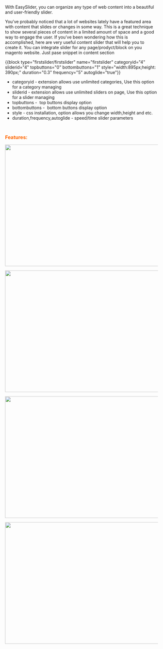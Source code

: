 
<p>With EasySlider, you can organize any type of web content into a beautiful and user-friendly slider.</p>
<p>You&rsquo;ve probably noticed that a lot of websites lately have a featured area with content that slides or changes in some way. This is a great technique to show several pieces of content in a limited amount of space and a good way to engage the user. If you&rsquo;ve been&nbsp;wondering how this is accomplished, here are very useful content slider that will help you to create it.&nbsp;You can integrate slider for any page/prodyct/block on you magento website. Just pase snippet in content section</p>
<p>{{block type="firstslider/firstslider" name="firstslider" categoryid="4" sliderid="4" topbuttons="0" bottombuttons="1" style="width:895px;height: 390px;" duration="0.3" frequency="5" autoglide="true"}}</p>
<ul>
<li>categoryid - extension allows use unlimited categories, Use this option for a category managing</li>
<li>sliderid - extension allows use unlimited sliders on page, Use this option for a slider managing</li>
<li>topbuttons - &nbsp;top buttons display option</li>
<li>bottombuttons - &nbsp;bottom buttons display option</li>
<li>style - css installation, option allows you change width,height and etc.</li>
<li>duration,frequency,autoglide - speed/time slider parameters</li>
</ul>
<p>&nbsp;</p>
<p><span style="color: #ff6600; font-size: medium;"><strong>Features:</strong></span></p>

<p><img src="http://magazento.com/promo/easyslider/Screenshot.png" alt="" width="623" height="400" /></p>
<p><img src="http://magazento.com/promo/easyslider/Screenshot-1.png" alt="" width="623" height="400" /></p>
<p><img src="http://magazento.com/promo/easyslider/Screenshot-2.png" alt="" width="623" height="400" /></p>
<p><img src="http://magazento.com/promo/easyslider/Screenshot-3.png" alt="" width="623" height="400" /></p>
